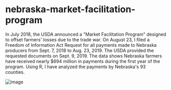 # nebraska-market-facilitation-program
 In July 2018, the USDA announced a "Market Facilitation Program" designed to offset farmers' losses due to the trade war.  On August 23, I filed a Freedom of Information Act Request for all payments made to Nebraska producers from Sept. 7, 2018 to Aug. 23, 2019. The USDA provided the requested documents on Sept.  9, 2019. The data shows Nebraska farmers have received nearly $694 million in payments during the first year of the program. Using R, I have analyzed the payments by Nebraska's 93 counties.

![image](https://user-images.githubusercontent.com/5634106/64927014-b74aa980-d7ca-11e9-9e90-67857f57df46.png)
